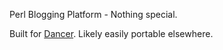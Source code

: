 Perl Blogging Platform - Nothing special.

Built for [Dancer](http://perldancer.org). Likely easily portable elsewhere.
